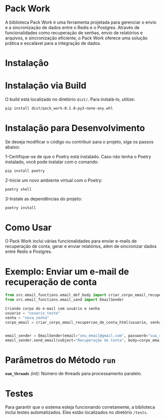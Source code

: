 # Pack Work

A biblioteca Pack Work é uma ferramenta projetada para gerenciar o envio e a sincronização de dados entre o Redis e o Postgres. Através de funcionalidades como recuperação de senhas, envio de relatórios e arquivos, e sincronização eficiente, o Pack Work oferece uma solução prática e escalável para a integração de dados.

# Instalação

# Instalação via Build

   O build está localizado no diretório `dist/`. Para instalá-lo, utilize:

   ```bash
   pip install dist/pack_work-0.1.0-py3-none-any.whl
   ```

# Instalação para Desenvolvimento

   Se deseja modificar o código ou contribuir para o projeto, siga os passos abaixo:

   1-Certifique-se de que o Poetry está instalado. Caso não tenha o Poetry instalado, você pode instalar com o comando:
   
   ```bash
   pip install poetry
   ```

   2-Inicie um novo ambiente virtual com o Poetry:

   ```bash
   poetry shell
   ```


   3-Instale as dependências do projeto:
   
   ```bash
   poetry install
   ```


# Como Usar


O Pack Work inclui várias funcionalidades para enviar e-mails de recuperação de conta, gerar e enviar relatórios, além de sincronizar dados entre Redis e Postgres. 

# Exemplo: Enviar um e-mail de recuperação de conta

```python
from src.email_functions.email_def_body import criar_corpo_email_recupercao_de_conta_html
from src.email_functions.email_sand import EmailSender

Criando corpo do e-mail com usuário e senha
usuario = "usuario_teste"
senha = "nova_senha"
corpo_email = criar_corpo_email_recupercao_de_conta_html(usuario, senha)


email_sender = EmailSender(email="seu_email@gmail.com", password="sua_senha")
email_sender.send_email(subject="Recuperação de Conta", body=corpo_email, to="destinatario@example.com")

```

# Parâmetros do Método `run`

**`num_threads`** *(int)*: Número de threads para processamento paralelo.



# Testes

Para garantir que o sistema esteja funcionando corretamente, a biblioteca inclui testes automatizados. Eles estão localizados no diretório `/tests`.
